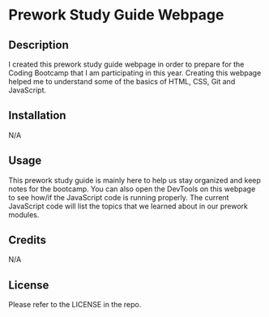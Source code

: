 # Prework Study Guide Webpage

## Description

I created this prework study guide webpage in order to prepare for the Coding Bootcamp that I am participating in this year. Creating this webpage helped me to understand some of the basics of HTML, CSS, Git and JavaScript.


## Installation

N/A

## Usage

This prework study guide is mainly here to help us stay organized and keep notes for the bootcamp. You can also open the DevTools on this webpage to see how/if the JavaScript code is running properly. The current JavaScript code will list the topics that we learned about in our prework modules.

## Credits

N/A

## License

Please refer to the LICENSE in the repo.


